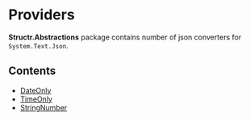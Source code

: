 # Providers

**Structr.Abstractions** package contains number of json converters for `System.Text.Json`.

## Contents

* [DateOnly](DateOnly.md)
* [TimeOnly](TimeOnly.md)
* [StringNumber](StringNumber.md)